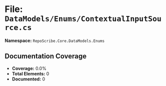 # File: `DataModels/Enums/ContextualInputSource.cs`

**Namespace:** `RepoScribe.Core.DataModels.Enums`

## Documentation Coverage

- **Coverage:** 0.0%
- **Total Elements:** 0
- **Documented:** 0
